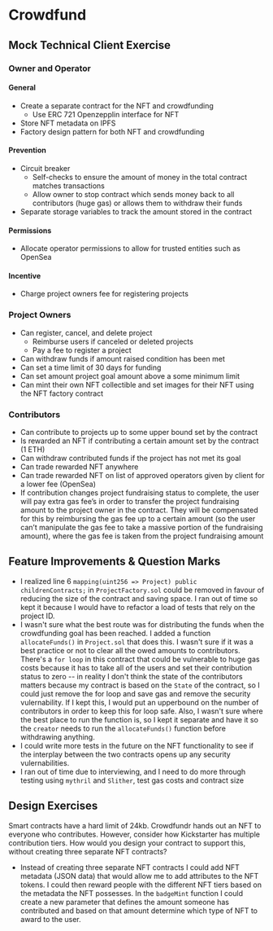 # Crowdfund
 
## Mock Technical Client Exercise

### Owner and Operator

#### General

- Create a separate contract for the NFT and crowdfunding
    - Use ERC 721 Openzepplin interface for NFT
- Store NFT metadata on IPFS
- Factory design pattern for both NFT and crowdfunding

#### Prevention

- Circuit breaker
    - Self-checks to ensure the amount of money in the total contract matches transactions
    - Allow owner to stop contract which sends money back to all contributors (huge gas) or allows them to withdraw their funds
- Separate storage variables to track the amount stored in the contract

#### Permissions

- Allocate operator permissions to allow for trusted entities such as OpenSea

#### Incentive

- Charge project owners fee for registering projects

### Project Owners

- Can register, cancel, and delete project
    - Reimburse users if canceled or deleted projects
    - Pay a fee to register a project
- Can withdraw funds if amount raised condition has been met
- Can set a time limit of 30 days for funding
- Can set amount project goal amount above a some minimum limit
- Can mint their own NFT collectible and set images for their NFT using the NFT factory contract

### Contributors

- Can contribute to projects up to some upper bound set by the contract
- Is rewarded an NFT if contributing a certain amount set by the contract (1 ETH)
- Can withdraw contributed funds if the project has not met its goal
- Can trade rewarded NFT anywhere
- Can trade rewarded NFT on list of approved operators given by client for a lower fee (OpenSea)
- If contribution changes project fundraising status to complete, the user will pay extra gas fee’s in order to transfer the project fundraising amount to the project owner in the contract. They will be compensated for this by reimbursing the gas fee up to a certain amount (so the user can’t manipulate the gas fee to take a massive portion of the fundraising amount), where the gas fee is taken from the project fundraising amount

## Feature Improvements & Question Marks
- I realized line 6 `mapping(uint256 => Project) public childrenContracts;` in `ProjectFactory.sol` could be removed in favour of reducing the size of the contract and saving space. I ran out of time so kept it because I would have to refactor a load of tests that rely on the project ID.
- I wasn't sure what the best route was for distributing the funds when the crowdfunding goal has been reached. I added a function `allocateFunds()` in `Project.sol` that does this. I wasn't sure if it was a best practice or not to clear all the owed amounts to contributors. There's a `for loop` in this contract that could be vulnerable to huge gas costs because it has to take all of the users and set their contribution status to zero -- in reality I don't think the state of the contributors matters because my contract is based on the `State` of the contract, so I could just remove the for loop and save gas and remove the security vulernability. If I kept this, I would put an upperbound on the number of contributors in order to keep this for loop safe. Also, I wasn't sure where the best place to run the function is, so I kept it separate and have it so the `creator` needs to run the `allocateFunds()` function before withdrawing anything.
- I could write more tests in the future on the NFT functionality to see if the interplay between the two contracts opens up any security vulernabilities.
- I ran out of time due to interviewing, and I need to do more through testing using `mythril` and `Slither`, test gas costs and contract size

## Design Exercises
Smart contracts have a hard limit of 24kb. Crowdfundr hands out an NFT to everyone who contributes. However, consider how Kickstarter has multiple contribution tiers. How would you design your contract to support this, without creating three separate NFT contracts?

- Instead of creating three separate NFT contracts I could add NFT metadata (JSON data) that would allow me to add attributes to the NFT tokens. I could then reward people with the different NFT tiers based on the metadata the NFT possesses. In the `badgeMint` function I could create a new parameter that defines the amount someone has contributed and based on that amount determine which type of NFT to award to the user.